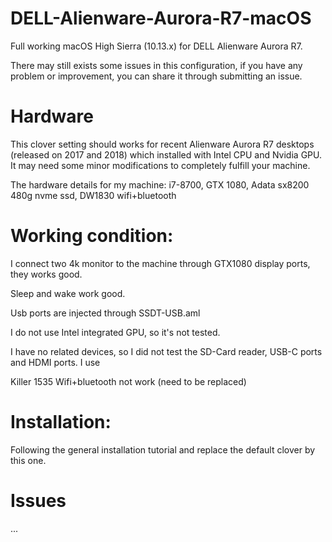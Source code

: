 # DELL-Alienware-Aurora-R7-macOS
Full working macOS High Sierra (10.13.x) for DELL Alienware Aurora R7. 

There may still exists some issues in this configuration, if you have any problem or improvement, you can share it through submitting an issue.

# Hardware
This clover setting should works for recent Alienware Aurora R7 desktops  (released on 2017 and 2018) which installed with Intel CPU and Nvidia GPU. It may need some minor modifications to completely fulfill your machine.

The hardware details for my machine: i7-8700, GTX 1080, Adata sx8200 480g nvme ssd, DW1830 wifi+bluetooth

# Working condition:
I connect two 4k monitor to the machine through GTX1080 display ports, they works good. 

Sleep and wake work good.

Usb ports are injected through SSDT-USB.aml

I do not use Intel integrated GPU, so it's not tested. 

I have no related devices, so I did not test the SD-Card reader, USB-C ports and HDMI ports. I use 

Killer 1535 Wifi+bluetooth not work (need to be replaced)

# Installation:

Following the general installation tutorial and replace the default clover by this one. 

# Issues
...